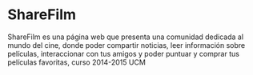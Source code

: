 # ShareFilm
ShareFilm es una página web que presenta una comunidad dedicada al mundo del cine, donde poder compartir noticias, leer información sobre películas, interaccionar con tus amigos y poder puntuar y comprar tus películas favoritas, curso 2014-2015 UCM
